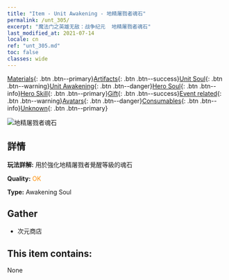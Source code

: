 ```yaml
---
title: "Item - Unit Awakening - 地精屠戮者魂石"
permalink: /unt_305/
excerpt: "魔法门之英雄无敌：战争纪元  地精屠戮者魂石"
last_modified_at: 2021-07-14
locale: cn
ref: "unt_305.md"
toc: false
classes: wide
---
```

 [Materials](/ItemsCN/){: .btn .btn--primary}[Artifacts](/ItemsCN/Artifacts/){: .btn .btn--success}[Unit Soul](/ItemsCN/UnitSoul/){: .btn .btn--warning}[Unit Awakening](/ItemsCN/UnitAwakening/){: .btn .btn--danger}[Hero Soul](/ItemsCN/HeroSoul/){: .btn .btn--info}[Hero Skill](/ItemsCN/HeroSkill/){: .btn .btn--primary}[Gift](/ItemsCN/Gift/){: .btn .btn--success}[Event related](/ItemsCN/Events/){: .btn .btn--warning}[Avatars](/ItemsCN/Avatars/){: .btn .btn--danger}[Consumables](/ItemsCN/Consumables/){: .btn .btn--info}[Unknown](/ItemsCN/Unknown/){: .btn .btn--primary}

 ![地精屠戮者魂石](/images/u/tia_shourenzhanshi.jpg)

## 詳情
 **玩法詳解:** 用於強化地精屠戮者覺醒等級的魂石

 **Quality:** <span style="color: #FF8C00">OK</span>

 **Type:** Awakening Soul

## Gather

*    次元商店 

## This item contains:

  None


